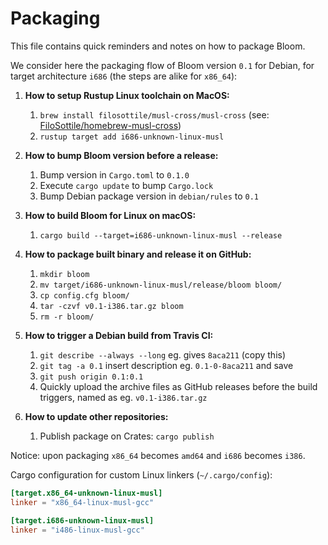 Packaging
=========

This file contains quick reminders and notes on how to package Bloom.

We consider here the packaging flow of Bloom version `0.1` for Debian, for target architecture `i686` (the steps are alike for `x86_64`):

1. **How to setup Rustup Linux toolchain on MacOS:**
    1. `brew install filosottile/musl-cross/musl-cross` (see: [FiloSottile/homebrew-musl-cross](https://github.com/FiloSottile/homebrew-musl-cross))
    2. `rustup target add i686-unknown-linux-musl`

2. **How to bump Bloom version before a release:**
    1. Bump version in `Cargo.toml` to `0.1.0`
    2. Execute `cargo update` to bump `Cargo.lock`
    3. Bump Debian package version in `debian/rules` to `0.1`

3. **How to build Bloom for Linux on macOS:**
    1. `cargo build --target=i686-unknown-linux-musl --release`

4. **How to package built binary and release it on GitHub:**
    1. `mkdir bloom`
    2. `mv target/i686-unknown-linux-musl/release/bloom bloom/`
    3. `cp config.cfg bloom/`
    4. `tar -czvf v0.1-i386.tar.gz bloom`
    5. `rm -r bloom/`

5. **How to trigger a Debian build from Travis CI:**
    1. `git describe --always --long` eg. gives `8aca211` (copy this)
    2. `git tag -a 0.1` insert description eg. `0.1-0-8aca211` and save
    3. `git push origin 0.1:0.1`
    4. Quickly upload the archive files as GitHub releases before the build triggers, named as eg. `v0.1-i386.tar.gz`

6. **How to update other repositories:**
    1. Publish package on Crates: `cargo publish`

Notice: upon packaging `x86_64` becomes `amd64` and `i686` becomes `i386`.

Cargo configuration for custom Linux linkers (`~/.cargo/config`):

```toml
[target.x86_64-unknown-linux-musl]
linker = "x86_64-linux-musl-gcc"

[target.i686-unknown-linux-musl]
linker = "i486-linux-musl-gcc"
```
